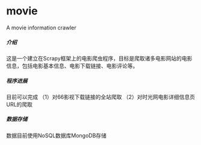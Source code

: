 # movie
A movie information crawler


##### 介绍
这是一个建立在Scrapy框架上的电影爬虫程序，目标是爬取诸多电影网站的电影信息，包括电影基本信息、电影下载链接、电影评论等。



##### 程序进展
目前可以完成
（1）对66影视下载链接的全站爬取
（2）对时光网电影详细信息页URL的爬取


##### 数据存储
数据目前使用NoSQL数据库MongoDB存储
